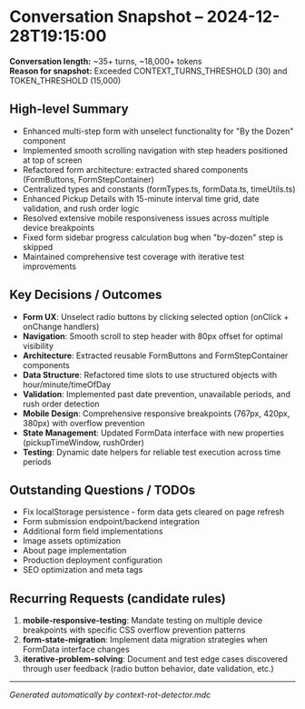 # Conversation Snapshot – 2024-12-28T19:15:00

**Conversation length:** ~35+ turns, ~18,000+ tokens  
**Reason for snapshot:** Exceeded CONTEXT_TURNS_THRESHOLD (30) and TOKEN_THRESHOLD (15,000)

## High-level Summary
- Enhanced multi-step form with unselect functionality for "By the Dozen" component
- Implemented smooth scrolling navigation with step headers positioned at top of screen
- Refactored form architecture: extracted shared components (FormButtons, FormStepContainer)
- Centralized types and constants (formTypes.ts, formData.ts, timeUtils.ts)
- Enhanced Pickup Details with 15-minute interval time grid, date validation, and rush order logic
- Resolved extensive mobile responsiveness issues across multiple device breakpoints
- Fixed form sidebar progress calculation bug when "by-dozen" step is skipped
- Maintained comprehensive test coverage with iterative test improvements

## Key Decisions / Outcomes
- **Form UX**: Unselect radio buttons by clicking selected option (onClick + onChange handlers)
- **Navigation**: Smooth scroll to step header with 80px offset for optimal visibility
- **Architecture**: Extracted reusable FormButtons and FormStepContainer components
- **Data Structure**: Refactored time slots to use structured objects with hour/minute/timeOfDay
- **Validation**: Implemented past date prevention, unavailable periods, and rush order detection
- **Mobile Design**: Comprehensive responsive breakpoints (767px, 420px, 380px) with overflow prevention
- **State Management**: Updated FormData interface with new properties (pickupTimeWindow, rushOrder)
- **Testing**: Dynamic date helpers for reliable test execution across time periods

## Outstanding Questions / TODOs
- Fix localStorage persistence - form data gets cleared on page refresh
- Form submission endpoint/backend integration
- Additional form field implementations
- Image assets optimization
- About page implementation
- Production deployment configuration
- SEO optimization and meta tags

## Recurring Requests (candidate rules)
1. **mobile-responsive-testing**: Mandate testing on multiple device breakpoints with specific CSS overflow prevention patterns
2. **form-state-migration**: Implement data migration strategies when FormData interface changes
3. **iterative-problem-solving**: Document and test edge cases discovered through user feedback (radio button behavior, date validation, etc.)

---

_Generated automatically by context-rot-detector.mdc_
